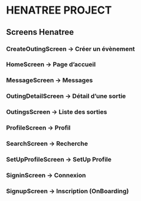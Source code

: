# HENATREE PROJECT

## Screens Henatree

### CreateOutingScreen -> Créer un évènement

### HomeScreen -> Page d’accueil

### MessageScreen -> Messages

### OutingDetailScreen -> Détail d’une sortie

### OutingsScreen -> Liste des sorties

### ProfileScreen -> Profil

### SearchScreen -> Recherche

### SetUpProfileScreen -> SetUp Profile

### SigninScreen -> Connexion

### SignupScreen -> Inscription (OnBoarding)
